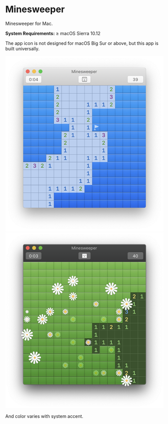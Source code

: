# Minesweeper
Minesweeper for Mac.

**System Requirements:** ≥ macOS Sierra 10.12

The app icon is not designed for macOS Big Sur or above, but this app is built universally.

<img src="./images/Minesweeper.blue.png" title="Scheenshot of Minesweeper, 1 of 2" width="496"/><img src="./images/Minesweeper.green.png" title="Scheenshot of Minesweeper, 2 of 2" width="496"/>

And color varies with system accent.
